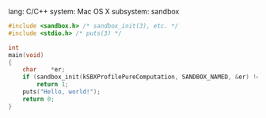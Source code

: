 lang: C/C++
system: Mac OS X
subsystem: sandbox

```c
#include <sandbox.h> /* sandbox_init(3), etc. */
#include <stdio.h> /* puts(3) */

int
main(void)
{
    char    *er;
    if (sandbox_init(kSBXProfilePureComputation, SANDBOX_NAMED, &er) != 0)
        return 1;
    puts("Hello, world!");
    return 0;
}
```
